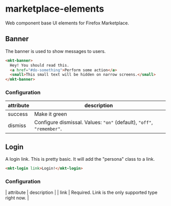 marketplace-elements
====================

Web component base UI elements for Firefox Marketplace.

Banner
------

The banner is used to show messages to users.

```html
<mkt-banner>
  Hey! You should read this.
  <a href="#do-something">Perform some action</a>
  <small>This small text will be hidden on narrow screens.</small>
</mkt-banner>
```

### Configuration


| attribute | description |
|-----------|-------------|
| success   | Make it green |
| dismiss   | Configure dismissal. Values: `"on"` (default), `"off"`, `"remember"`. |

Login
-----

A login link. This is pretty basic. It will add the "persona" class to a link.

```html
<mkt-login link>Login!</mkt-login>
```

### Configuration

| attribute | description |
| link      | Required. Link is the only supported type right now. |
